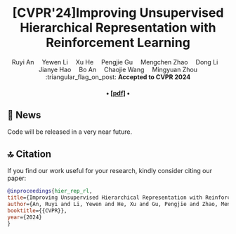 <div align="center">

<h1>[CVPR'24]Improving Unsupervised Hierarchical Representation with Reinforcement Learning</h1>

<!-- Ruyi An, Yewen Li, Xu He, Pengjie Gu, Mengchen Zhao, Dong Li, Jianye HAO, Bo An, Chaojie Wang, Mingyuan Zhou -->

<div>
    Ruyi An&emsp;
    Yewen Li&emsp;
    Xu He&emsp;
    Pengjie Gu&emsp;
    Mengchen Zhao&emsp;
    Dong Li&emsp;
    Jianye Hao&emsp;
    Bo An&emsp;
    Chaojie Wang&emsp;
    Mingyuan Zhou
</div>

<div>
    :triangular_flag_on_post: <strong>Accepted to CVPR 2024</strong>
</div>

<div>
    <h4 align="center">
        • <a href="https://openreview.net/pdf?id=VHIPgvXrN2" target='_blank'>[pdf]</a> •
    </h4>
</div>

</div>

## 📮 News
Code will be released in a very near future.

## 🔝 Citation
If you find our work useful for your research, kindly consider citing our paper:
```bibtex
@inproceedings{hier_rep_rl,
title={Improving Unsupervised Hierarchical Representation with Reinforcement Learning},
author={An, Ruyi and Li, Yewen and He, Xu and Gu, Pengjie and Zhao, Mengchen and Li, Dong and Hao, Jianye and An, Bo and Wang, Chaojie and Zhou, Mingyuan},
booktitle={{CVPR}},
year={2024}
}
```
